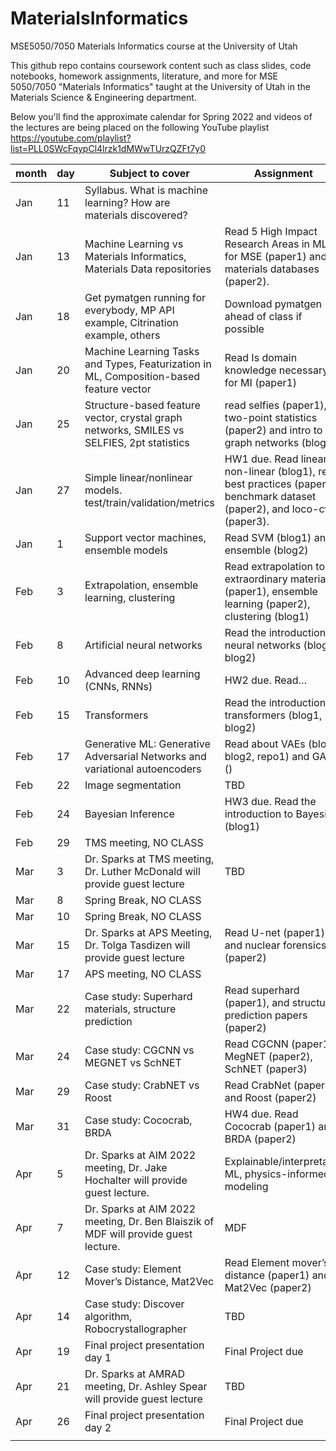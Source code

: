 # MaterialsInformatics
MSE5050/7050 Materials Informatics course at the University of Utah

This github repo contains coursework content such as class slides, code notebooks, homework assignments, literature, and more for MSE 5050/7050 "Materials Informatics" taught at the University of Utah in the Materials Science & Engineering department. 

Below you'll find the approximate calendar for Spring 2022 and videos of the lectures are being placed on the following YouTube playlist
https://youtube.com/playlist?list=PLL0SWcFqypCl4lrzk1dMWwTUrzQZFt7y0

| month | day | Subject to cover                                                                          | Assignment                                                                                                                  | Link                          |
|-------|-----|-------------------------------------------------------------------------------------------|-----------------------------------------------------------------------------------------------------------------------------|-------------------------------|
| Jan   | 11  | Syllabus. What is machine learning? How are materials discovered?                         |                                                                                                                             |                               |
| Jan   | 13  | Machine Learning vs Materials Informatics, Materials Data repositories                    | Read 5 High Impact Research Areas in ML for MSE (paper1) and materials databases (paper2).                                  | [paper1](https://doi.org/10.1021/acs.chemmater.9b04078), [paper2](https://doi.org/10.1063/1.4944682)                |
| Jan   | 18  | Get pymatgen running for everybody, MP API example, Citrination example, others           | Download pymatgen ahead of class if possible                                                                                | [pymatgen](https://pymatgen.org/installation.html)                      |
| Jan   | 20  | Machine Learning Tasks and Types, Featurization in ML, Composition-based feature vector   | Read Is domain knowledge necessary for MI (paper1)                                                                          | [paper1](https://doi.org/10.1007/s40192-020-00179-z)                       |
| Jan   | 25  | Structure-based feature vector, crystal graph networks, SMILES vs SELFIES, 2pt statistics | read selfies (paper1), two-point statistics (paper2) and intro to graph networks (blog1)                                    | [paper1](https://doi.org/10.1088/2632-2153/aba947), [paper2](https://linkinghub.elsevier.com/retrieve/pii/S1359645408004886), [blog1](https://distill.pub/2021/gnn-intro/)         |
| Jan   | 27  | Simple linear/nonlinear models. test/train/validation/metrics                             | HW1 due. Read linear vs non-linear (blog1), read best practices (paper1), benchmark dataset (paper2), and loco-cv (paper3). | [blog1](https://statisticsbyjim.com/regression/choose-linear-nonlinear-regression/), [paper1](https://doi.org/10.1021/acs.chemmater.0c01907), [paper2](https://doi.org/10.1038/s41524-020-00406-3), [paper3](https://doi.org/10.1039/C8ME00012C) |
| Jan   | 1   | Support vector machines, ensemble models                                                  | Read SVM (blog1) and ensemble (blog2)                                                                                       | [blog1](https://towardsdatascience.com/the-complete-guide-to-support-vector-machine-svm-f1a820d8af0b), [blog2](https://towardsdatascience.com/ensemble-methods-bagging-boosting-and-stacking-c9214a10a205)                  |
| Feb   | 3   | Extrapolation, ensemble learning, clustering                                              | Read extrapolation to extraordinary materials (paper1), ensemble learning (paper2), clustering (blog1)                      | [paper1](https://doi.org/10.1016/j.commatsci.2019.109498), [paper2](https://doi.org/10.1007/s40192-020-00178-0), [blog1](https://towardsdatascience.com/how-exactly-umap-works-13e3040e1668)         |
| Feb   | 8   | Artificial neural networks                                                                | Read the introduction to neural networks (blog1, blog2)                                                                     | [blog1](https://towardsdatascience.com/machine-learning-for-beginners-an-introduction-to-neural-networks-d49f22d238f9), [blog2](https://towardsdatascience.com/a-gentle-introduction-to-neural-networks-series-part-1-2b90b87795bc)                  |
| Feb   | 10  | Advanced deep learning (CNNs, RNNs)                                                       | HW2 due. Read…                                                                                                              | [blog1](https://towardsdatascience.com/a-comprehensive-guide-to-convolutional-neural-networks-the-eli5-way-3bd2b1164a53), [blog2](https://towardsdatascience.com/a-comprehensive-guide-to-convolutional-neural-networks-the-eli5-way-3bd2b1164a53)                  |
| Feb   | 15  | Transformers                                                                              | Read the introduction to transformers (blog1, blog2)                                                                        | [blog1](https://medium.com/inside-machine-learning/what-is-a-transformer-d07dd1fbec04), [blog2](https://towardsdatascience.com/illustrated-guide-to-transformers-step-by-step-explanation-f74876522bc0)                  |
| Feb   | 17  | Generative ML: Generative Adversarial Networks and variational autoencoders               | Read about VAEs (blog1, blog2, repo1) and GANS ()                                                                           | [blog1](https://visualstudiomagazine.com/articles/2021/05/06/variational-autoencoder.aspx?m=1), [blog2](https://debuggercafe.com/getting-started-with-variational-autoencoder-using-pytorch/), [repo1](https://github.com/AntixK/PyTorch-VAE)           |
| Feb   | 22  | Image segmentation                                                                        | TBD                                                                                                                         |  TBD                             |
| Feb   | 24  | Bayesian Inference                                                                        | HW3 due. Read the introduction to Bayesian (blog1)                                                                          | [blog1](https://distill.pub/2019/visual-exploration-gaussian-processes/)                        |
| Feb   | 29  | TMS meeting, NO CLASS                                                                     |                                                                                                                             |                               |
| Mar   | 3   | Dr. Sparks at TMS meeting, Dr. Luther McDonald will provide guest lecture                                                               | TBD                                                                                                                         |   TBD                            |
| Mar   | 8   | Spring Break, NO CLASS                                                                    |                                                                                                                             |                               |
| Mar   | 10  | Spring Break, NO CLASS                                                                    |                                                                                                                             |                               |
| Mar   | 15  | Dr. Sparks at APS Meeting, Dr. Tolga Tasdizen will provide guest lecture                                                                 | Read U-net (paper1) and nuclear forensics (paper2)                                                                                                                         |   [paper1](https://arxiv.org/pdf/1505.04597.pdf), [paper2](https://doi.org/10.1016/j.jnucmat.2019.01.042)                            |
| Mar   | 17  | APS meeting, NO CLASS                                                                     |                                                                                                                             |                               |
| Mar   | 22  | Case study: Superhard materials, structure prediction                                     | Read superhard (paper1), and structure prediction papers (paper2)                                                           | [paper1](https://doi.org/10.1021/jacs.8b02717), [paper2](https://doi.org/10.1021/acs.chemmater.7b05304)                |
| Mar   | 24  | Case study: CGCNN vs MEGNET vs SchNET                                                     | Read CGCNN (paper1), MegNET (paper2), SchNET (paper3)                                                                       | [paper1](https://doi.org/10.1103/PhysRevLett.120.145301), [paper2](https://doi.org/10.1021/acs.chemmater.9b01294), [paper3](https://arxiv.org/abs/1706.08566)        |
| Mar   | 29  | Case study: CrabNET vs Roost                                                              | Read CrabNet (paper1) and Roost (paper2)                                                                                    | [paper1](https://doi.org/10.1038/s41524-021-00545-1), [paper2](https://doi.org/10.1038/s41467-020-19964-7)                |
| Mar   | 31  | Case study: Cococrab, BRDA                                                                | HW4 due. Read Cococrab (paper1) and BRDA (paper2)                                                                           | [paper1](https://doi.org/10.1007/s40192-021-00242-3), [paper2](https://chemrxiv.org/engage/api-gateway/chemrxiv/assets/orp/resource/item/61232ed2ded28ab922866adb/original/comparing-transfer-learning-to-feature-optimization-in-microstructure-classification.pdf)                |
| Apr   | 5   | Dr. Sparks at AIM 2022 meeting, Dr. Jake Hochalter will provide guest lecture.                                                          | Explainable/interpretable ML, physics-informed modeling                                                                     | TBD                           |
| Apr   | 7   | Dr. Sparks at AIM 2022 meeting, Dr. Ben Blaiszik of MDF will provide guest lecture.                                                          | MDF                                                                                                                         | TBD                           |
| Apr   | 12  | Case study: Element Mover’s Distance, Mat2Vec                                             | Read Element mover’s distance (paper1) and Mat2Vec (paper2)                                                                 | [paper1](https://doi.org/10.1007/s40192-021-00242-3), [paper2](https://chemrxiv.org/engage/api-gateway/chemrxiv/assets/orp/resource/item/61232ed2ded28ab922866adb/original/comparing-transfer-learning-to-feature-optimization-in-microstructure-classification.pdf)                |
| Apr   | 14  | Case study: Discover algorithm, Robocrystallographer                                      | TBD                                                                                                                         | TBD                           |
| Apr   | 19  | Final project presentation day 1                                                          | Final Project due                                                                                                           |                               |
| Apr   | 21  | Dr. Sparks at AMRAD meeting, Dr. Ashley Spear will provide guest lecture                                                             | TBD                                                                                                                         |     TBD                          |
| Apr   | 26  | Final project presentation day 2                                                          | Final Project due                                                                                                           |                               |
|       |     |                                                                                           |                                                                                                                             |                               |

